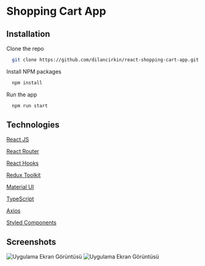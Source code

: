 
# Shopping Cart App


## Installation

Clone the repo
```bash
  git clone https://github.com/dilancirkin/react-shopping-cart-app.git
```

Install NPM packages

```bash
  npm install
```

Run the app
```bash
  npm run start
```

  
## Technologies

[React JS](https://react.dev/)

[React Router](https://reactrouter.com/en/main)

[React Hooks](https://legacy.reactjs.org/docs/hooks-intro.html)

[Redux Toolkit](https://redux-toolkit.js.org/)

[Material UI](https://mui.com/)

[TypeScript](https://www.typescriptlang.org/)

[Axios](https://axios-http.com/docs/intro)

[Styled Components](https://styled-components.com/)

## Screenshots
![Uygulama Ekran Görüntüsü](https://www.linkpicture.com/q/payment1_1.png)
![Uygulama Ekran Görüntüsü](https://www.linkpicture.com/q/payment.png)



